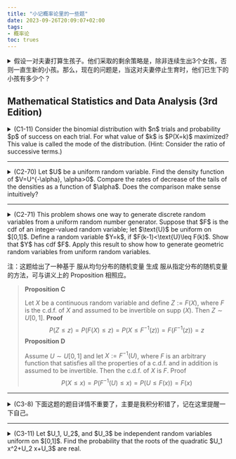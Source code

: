 ```yaml
---
title: "小记概率论里的一些题"
date: 2023-09-26T20:09:07+02:00
tags:
- 概率论
toc: trues
---
```




<details><summary>假设一对夫妻打算生孩子。他们采取的剩余策略是，除非连续生出3个女孩，否则一直生新的小孩。那么，现在的问题是，当这对夫妻停止生育时，他们已生下的小孩有多少个？</summary>

为了回答这个问题，可以直接考虑不同小孩数量的概率。假设每次生育时，生出女孩的概率为$p$，生出男孩的概率为$q :=1-p$。那么，在这题里：
* 样本空间中的样本点 $\omega_i$ 是长度为 i 的已被生下来的小孩的性别序列。例如，$w_2 = BG$ 表示一共生了两个小孩，第一个是男孩，第二个是女孩；
* 我们设定一个随机变量 $\text{X}(\omega): \Omega  \rightarrow \mathbb R$ 。这个随机变量需要输入一个样本点，即上文提到的性别序列，并输出所输入序列的长度值；
* 概率测度 $\text P(x) = \text P(\text{X}=x)$表示「这对夫妻停止生育时，他们已生下的小孩有 x 个」的概率。

不难求出以下递归形式，
$$
\begin{align}
\text P(1)&=0
\\\
\text P(2)&=0
\\\
\text P(3)&=p^3
\\\
\text P(4)&=qp^3=q\text P(3)
\\\
\text P(5)&=q^2\text P(3)+qp\text P(3)=q\text P(4)+qp\text P(3)
\\\
\text P(6)&=q\text P(5)+qp\text P(4)+qp^2\text P(3)
\\\
\cdots
\\\
\text P(n)&=q\text P(n-1)+qp\text P(n-2)+qp^2\text P(n-3)
\end{align}
$$

取$p=0.5$，可得：


{{< figure
  src="https://s2.loli.net/2023/09/28/djxoFcCB4LHke1M.jpg"
  class="smaller"
  caption="p=0.5"
>}}

```matlab
p=0.5; 
q=1-p; 
f=zeros(60,1); 
f(3)=p^3; 
for i=4:60 
    f(i)=q*f(i-1)+q*p*f(i-2)+q*p^2*f(i-3); 
end 
bar(f)
```

</details>







## Mathematical Statistics and Data Analysis (3rd Edition)


<details><summary>(C1-11) Consider the binomial distribution with $n$ trials and probability $p$ of success on each trial. For what value of $k$ is $P(X=k)$ maximized? This value is called the mode of the distribution. (Hint: Consider the ratio of successive terms.)</summary>
$$
\begin{aligned} \frac{P(X=k+1)}{P(X=k)} 
& =\frac{C^{k+1}_n p^{k+1}(1-p)^{n-k-1}}{C^{k}_n p^k(1-p)^{n-k}}\\\
&=\frac{p}{1-p} \cdot \frac{n-k}{k+1} .\end{aligned}
$$

随着k取值的增加，以上表达式中的比值会经历大于1（可能还会等于1）以及小于1的变化。我们希望找到能让上式小于1（即$\frac{p}{1-p} \cdot \frac{n-k}{k+1}<1$）的最小的k。易得：
$$
n p-k p<k-k p+1-p \Longleftrightarrow k>p \cdot(n+1)-1
$$

最后可得$k =\lfloor p \cdot(n+1)\rfloor$。
</details>

---



<details><summary>(C2-70) Let $U$ be a uniform random variable. Find the density function of $V=U^{-\alpha}, \alpha>0$. Compare the rates of decrease of the tails of the densities as a function of $\alpha$. Does the comparison make sense intuitively?</summary>
$$
f_V(x)=F_V^{\prime}(x)=\left(1-x^{-\frac{1}{\alpha}}\right)^{\prime}=-\left(-\frac{1}{\alpha}\right) \cdot x^{-\frac{1}{\alpha}-1}=\frac{1}{\alpha} \cdot x^{-\left(1+\frac{1}{\alpha}\right)}, \quad x \in[1,+\infty\rangle .
$$
</details>

---


<details><summary>
(C2-71) This problem shows one way to generate discrete random variables from a uniform random number generator. Suppose that $F$ is the cdf of an integer-valued random variable; let $\text{U}$ be uniform on $[0,1]$. Define a random variable $Y=k$, if $F(k-1)<\text{U}\leq F(k)$. Show that $Y$ has cdf $F$. Apply this result to show how to generate geometric random variables from uniform random variables.
</summary>

这题一共两问。第一问要求证明题中构造的随机变量$Y$的分布函数与目标分布的函数相等，即$F_Y=F_{服从目标分布的随机变量}$。第二问要求用第一问的结论，构造一个服从几何分布的随机变量。第一小问只需直接计算$Y$的分布函数即可得证。这里只做第二小问。

{{< figure
  src="https://s2.loli.net/2023/09/28/7I6OoC89hrTUAQW.jpg"
  class="bigger"
>}}
</details>

注：这题给出了一种基于 服从均匀分布的随机变量 生成 服从指定分布的随机变量 的方法，可与讲义上的 Proposition 相照应。
> **Proposition C**
>
> Let $X$ be a continuous random variable and define $Z:=F(X)$, where $F$ is the c.d.f. of $X$ and assumed to be invertible on supp $(X)$. Then $Z \sim U[0,1]$.
> **Proof**
$$
P(Z \leq z)=P(F(X) \leq z)=P\left(X \leq F^{-1}(z)\right)=F\left(F^{-1}(z)\right)=z
$$
> **Proposition D**
>
> Assume $U \sim U[0,1]$ and let $X:=F^{-1}(U)$, where $F$ is an arbitrary function that satisfies all the properties of a c.d.f. and in addition is assumed to be invertible.
> Then the c.d.f. of $X$ is $F$.
> Proof
$$
P(X \leq x)=P\left(F^{-1}(U) \leq x\right)=P(U \leq F(x))=F(x)
$$

---



<details><summary>(C3-8) 下面这题的题目详情不重要了，主要是我积分积错了，记在这里提醒一下自己。</summary>
$$
\begin{aligned}
P(X+Y \leq 1)= & P(X \leq 1-Y)=\int_0^1 \int_0^{1-y} \frac{6}{7}(x+y)^2 d x d y \\
= & \left.\int_0^1\left(\frac{2}{7}(x+y)^3\right)\right|_0 ^{1-y} d y \\
& =\int_0^1-\frac{2}{7} y^3+\frac{2}{7} d y \\
& =\left.\left(-\frac{1}{14} y^4+\frac{2}{7} y\right)\right|_0 ^1 \\
& =\frac{3}{14} \approx 0.2143
\end{aligned}
$$
</details>

---


<details><summary>(C3-11) Let $U_1, U_2$, and $U_3$ be independent random variables uniform on $[0,1]$. Find the probability that the roots of the quadratic $U_1 x^2+U_2 x+U_3$ are real.</summary>


1. 计算 $X=U_1U_3$ 的分布函数
$$
\begin{aligned}
F_{U_1 \cdot U_3}(x) & =P\left(U_1 \cdot U_3 \leq x\right)=\iint_{u_1 \cdot u_3 \leq x} f_{U_1, U_3}\left(u_1, u_3\right) d u_1 d u_3 \\\
& =\iint_{u_1 \cdot u_3 \leq x} f_{U_1}\left(u_1\right) \cdot f_{U_3}\left(u_3\right) d u_1 d u_3 \\\
& =\int_0^x \int_0^1 d u_3 d u_1+\int_x^1 \int_0^{\frac{x}{u_1}} d u_3 d u_1=\int_0^x d u_1+\int_x^1 \frac{x}{u_1} d u_1 \\\
& =x+\left.x \cdot \ln u_1\right|_x ^1=x+x \cdot(0-\ln x) \\\
& =x-x \ln x .
\end{aligned}
$$


2. 使用上一部分求出的分布函数求解 $P[U_1U_3 \leq \frac {U^2_2}{4} ]$
$$
\begin{aligned}
P\left(X \leq \frac{U_2^2}{4}\right) & =\iint_{x \leq \frac{u_2^2}{4}} f_{X, U_2}\left(x, u_2\right) d x d u_2=\iint_{x \leq \frac{u_2^2}{4}} f_X(x) \cdot f_{U_2}\left(u_2\right) d x d u_2 \\\
& =\int_0^1\left(\int_0^{\frac{u_2^2}{4}}-\ln x \cdot 1 d x\right) d u_2=\int_0^1-\left.(x \cdot(\ln x-1))\right|_0 ^{\frac{u_2^2}{4}} d u_2 \\\
& =\int_0^1 \frac{u_2^2}{4} \cdot\left(1-\ln \left(\frac{u_2^2}{4}\right)\right) d u_2=\left|\begin{array}{ll}
u=\ln \left(\frac{u_2^2}{4}\right) & d v=\frac{u_2^2}{4} d u_2 \\\
d u=\frac{2}{u_2} d u_2 & v=\frac{u_2^3}{12}
\end{array}\right| \\\
& =\left.\frac{u_2^3}{12}\right|_0 ^1-\left.\frac{u_2^3}{12} \cdot \ln \left(\frac{u_2^2}{4}\right)\right|_0 ^1+\int_0^1 \frac{u_2^2}{6} d u_2=\frac{1}{12}-\frac{1}{12} \cdot \ln \left(\frac{1}{4}\right)+\left.\frac{u_2^3}{18}\right|_0 ^1 \\\
& =\frac{1}{12}+\frac{1}{12} \cdot \ln 4+\frac{1}{18} \\\
& =\frac{5+3 \cdot \ln 4}{36} .
\end{aligned}
$$

</details>